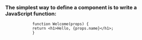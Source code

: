 


### The simplest way to define a component is to write a JavaScript function:

                function Welcome(props) {
                return <h1>Hello, {props.name}</h1>;
                }

